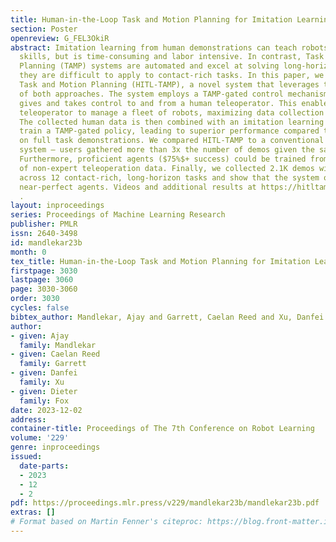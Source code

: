 ```yaml
---
title: Human-in-the-Loop Task and Motion Planning for Imitation Learning
section: Poster
openreview: G_FEL3OkiR
abstract: Imitation learning from human demonstrations can teach robots complex manipulation
  skills, but is time-consuming and labor intensive. In contrast, Task and Motion
  Planning (TAMP) systems are automated and excel at solving long-horizon tasks, but
  they are difficult to apply to contact-rich tasks. In this paper, we present Human-in-the-Loop
  Task and Motion Planning (HITL-TAMP), a novel system that leverages the benefits
  of both approaches. The system employs a TAMP-gated control mechanism, which selectively
  gives and takes control to and from a human teleoperator. This enables the human
  teleoperator to manage a fleet of robots, maximizing data collection efficiency.
  The collected human data is then combined with an imitation learning framework to
  train a TAMP-gated policy, leading to superior performance compared to training
  on full task demonstrations. We compared HITL-TAMP to a conventional teleoperation
  system — users gathered more than 3x the number of demos given the same time budget.
  Furthermore, proficient agents ($75%$+ success) could be trained from just 10 minutes
  of non-expert teleoperation data. Finally, we collected 2.1K demos with HITL-TAMP
  across 12 contact-rich, long-horizon tasks and show that the system often produces
  near-perfect agents. Videos and additional results at https://hitltamp.github.io
  .
layout: inproceedings
series: Proceedings of Machine Learning Research
publisher: PMLR
issn: 2640-3498
id: mandlekar23b
month: 0
tex_title: Human-in-the-Loop Task and Motion Planning for Imitation Learning
firstpage: 3030
lastpage: 3060
page: 3030-3060
order: 3030
cycles: false
bibtex_author: Mandlekar, Ajay and Garrett, Caelan Reed and Xu, Danfei and Fox, Dieter
author:
- given: Ajay
  family: Mandlekar
- given: Caelan Reed
  family: Garrett
- given: Danfei
  family: Xu
- given: Dieter
  family: Fox
date: 2023-12-02
address:
container-title: Proceedings of The 7th Conference on Robot Learning
volume: '229'
genre: inproceedings
issued:
  date-parts:
  - 2023
  - 12
  - 2
pdf: https://proceedings.mlr.press/v229/mandlekar23b/mandlekar23b.pdf
extras: []
# Format based on Martin Fenner's citeproc: https://blog.front-matter.io/posts/citeproc-yaml-for-bibliographies/
---
```

